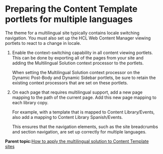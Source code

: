 # Preparing the Content Template portlets for multiple languages

The theme for a multilingual site typically contains locale switching navigation. You must also set up the HCL Web Content Manager viewing portlets to react to a change in locale.

1.  Enable the context-switching capability in all content viewing portlets. This can be done by exporting all of the pages from your site and adding the Multilingual Solution context processor to the portlets.

    When setting the Multilingual Solution context processor on the Dynamic Post-Body and Dynamic Sidebar portlets, be sure to retain the existing context processors that are set on these portlets.

2.  On each page that requires multilingual support, add a new page mapping to the path of the current page. Add this new page mapping to each library copy.

    For example, with a template that is mapped to Content Library/Events, also add a mapping to Content Library Spanish/Events.

    This ensures that the navigation elements, such as the site breadcrumbs and section navigation, are set up correctly for multiple languages.


**Parent topic:**[How to apply the multilingual solution to Content Template sites](../ctc/ctc_deploy_locale.md)

